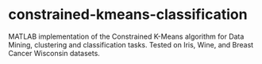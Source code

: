 # constrained-kmeans-classification
MATLAB implementation of the Constrained K-Means algorithm for Data Mining, clustering and classification tasks. Tested on Iris, Wine, and Breast Cancer Wisconsin datasets.
